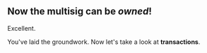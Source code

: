 ## Now the multisig can be _owned_! 

Excellent. 

You've laid the groundwork. Now let's take a look at **transactions**.